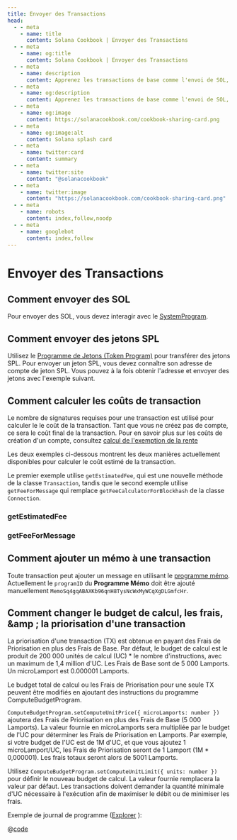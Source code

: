 ```yaml
---
title: Envoyer des Transactions
head:
  - - meta
    - name: title
      content: Solana Cookbook | Envoyer des Transactions
  - - meta
    - name: og:title
      content: Solana Cookbook | Envoyer des Transactions
  - - meta
    - name: description
      content: Apprenez les transactions de base comme l'envoi de SOL, l'envoi de jetons SPL, le calcul du coût de la transaction, et d'autres références pour construire sur Solana dans le Solana cookbook.
  - - meta
    - name: og:description
      content: Apprenez les transactions de base comme l'envoi de SOL, l'envoi de jetons SPL, le calcul du coût de la transaction, et d'autres références pour construire sur Solana dans le Solana cookbook.
  - - meta
    - name: og:image
      content: https://solanacookbook.com/cookbook-sharing-card.png
  - - meta
    - name: og:image:alt
      content: Solana splash card
  - - meta
    - name: twitter:card
      content: summary
  - - meta
    - name: twitter:site
      content: "@solanacookbook"
  - - meta
    - name: twitter:image
      content: "https://solanacookbook.com/cookbook-sharing-card.png"
  - - meta
    - name: robots
      content: index,follow,noodp
  - - meta
    - name: googlebot
      content: index,follow
---
```


# Envoyer des Transactions

## Comment envoyer des SOL

Pour envoyer des SOL, vous devez interagir avec le [SystemProgram][1].

<SolanaCodeGroup>
  <SolanaCodeGroupItem title="TS" active>

  <template v-slot:default>

@[code](@/code/basic-transactions/sending-sol/sending-sol.en.ts)

  </template>

  <template v-slot:preview>

@[code](@/code/basic-transactions/sending-sol/sending-sol.preview.en.ts)

  </template>

  </SolanaCodeGroupItem>
  <SolanaCodeGroupItem title="Python">
  <template v-slot:default>

@[code](@/code/basic-transactions/sending-sol/sending-sol.en.py)

  </template>

  <template v-slot:preview>

@[code](@/code/basic-transactions/sending-sol/sending-sol.preview.en.py)

  </template>
  </SolanaCodeGroupItem>
  <SolanaCodeGroupItem title="Wallet-Adapter">
  <template v-slot:default>

@[code](@/code/basic-transactions/sending-sol/sending-sol.adapter.en.tsx)

  </template>

  <template v-slot:preview>

@[code](@/code/basic-transactions/sending-sol/sending-sol.adapter.preview.en.tsx)

  </template>
  </SolanaCodeGroupItem>
   <SolanaCodeGroupItem title="Rust" active>
  <template v-slot:default>

@[code](@/code/basic-transactions/sending-sol/sending-sol.en.rs)

  </template>

  <template v-slot:preview>

@[code](@/code/basic-transactions/sending-sol/sending-sol.preview.rs)

  </template>
  </SolanaCodeGroupItem>
  <SolanaCodeGroupItem title="CLI">
  <template v-slot:default>

@[code](@/code/basic-transactions/sending-sol/sending-sol.en.sh)

  </template>

  <template v-slot:preview>

@[code](@/code/basic-transactions/sending-sol/sending-sol.en.sh)

  </template>
  </SolanaCodeGroupItem>

</SolanaCodeGroup>

[1]: https://docs.solana.com/developing/runtime-facilities/programs#system-program

## Comment envoyer des jetons SPL

Utilisez le [Programme de Jetons (Token Program)][1] pour transférer des jetons SPL. Pour envoyer un jeton SPL, vous devez connaître son adresse de compte de jeton SPL. Vous pouvez à la fois obtenir l'adresse et envoyer des jetons avec l'exemple suivant.

<SolanaCodeGroup>
  <SolanaCodeGroupItem title="TS" active>

  <template v-slot:default>

@[code](@/code/basic-transactions/sending-spl-token/sending-spl-token.en.ts)

  </template>

  <template v-slot:preview>

@[code](@/code/basic-transactions/sending-spl-token/sending-spl-token.preview.en.ts)

  </template>

  </SolanaCodeGroupItem>
  <SolanaCodeGroupItem title="Wallet-Adapter">
  <template v-slot:default>

@[code](@/code/basic-transactions/sending-spl-token/sending-spl-token.adapter.en.tsx)

  </template>

  <template v-slot:preview>

@[code](@/code/basic-transactions/sending-spl-token/sending-spl-token.adapter.preview.en.tsx)

  </template>
  </SolanaCodeGroupItem>
  <SolanaCodeGroupItem title="CLI">
  <template v-slot:default>

@[code](@/code/basic-transactions/sending-spl-token/sending-spl-token.en.sh)

  </template>

  <template v-slot:preview>

@[code](@/code/basic-transactions/sending-spl-token/sending-spl-token.en.sh)

  </template>
  </SolanaCodeGroupItem>

</SolanaCodeGroup>

[1]: https://spl.solana.com/token

## Comment calculer les coûts de transaction

Le nombre de signatures requises pour une transaction est utilisé pour calculer le le coût de la transaction. Tant que vous ne créez pas de compte, ce sera le coût final de la transaction. Pour en savoir plus sur les coûts de création d'un compte, consultez [calcul de l'exemption de la rente](accounts.md#calculating-rent-exemption)

Les deux exemples ci-dessous montrent les deux manières actuellement disponibles pour calculer le coût estimé de la transaction.

Le premier exemple utilise `getEstimatedFee`, qui est une nouvelle méthode de la classe `Transaction`, tandis que le second exemple utilise `getFeeForMessage` qui remplace `getFeeCalculatorForBlockhash` de la classe `Connection`.

### getEstimatedFee
<SolanaCodeGroup>
    <SolanaCodeGroupItem title="TS" active>

  <template v-slot:default>

@[code](@/code/basic-transactions/calc-tx-cost/calc-tx-est-fees.en.ts)

  </template>

  <template v-slot:preview>

@[code](@/code/basic-transactions/calc-tx-cost/calc-tx-est-fees.preview.en.ts)

  </template>

  </SolanaCodeGroupItem>
</SolanaCodeGroup>

### getFeeForMessage
<SolanaCodeGroup>
    <SolanaCodeGroupItem title="TS" active>

  <template v-slot:default>

@[code](@/code/basic-transactions/calc-tx-cost/calc-tx-est-fees-for-message.en.ts)

  </template>

  <template v-slot:preview>

@[code](@/code/basic-transactions/calc-tx-cost/calc-tx-est-fees-for-message.preview.en.ts)

  </template>

  </SolanaCodeGroupItem>
</SolanaCodeGroup>

## Comment ajouter un mémo à une transaction

Toute transaction peut ajouter un message en utilisant le [programme mémo][2].
Actuellement le `programID` du **Programme Mémo** doit être ajouté manuellement `MemoSq4gqABAXKb96qnH8TysNcWxMyWCqXgDLGmfcHr`.

<SolanaCodeGroup>
  <SolanaCodeGroupItem title="TS" active>

  <template v-slot:default>

@[code](@/code/basic-transactions/memo/memo.en.ts)

  </template>

  <template v-slot:preview>

@[code](@/code/basic-transactions/memo/memo.preview.en.ts)

  </template>

  </SolanaCodeGroupItem>
  <SolanaCodeGroupItem title="Wallet-Adapter">
  <template v-slot:default>

@[code](@/code/basic-transactions/memo/memo.adapter.en.tsx)

  </template>

  <template v-slot:preview>

@[code](@/code/basic-transactions/memo/memo.adapter.preview.en.tsx)

  </template>
  </SolanaCodeGroupItem>
  <SolanaCodeGroupItem title="CLI">
  <template v-slot:default>

@[code](@/code/basic-transactions/memo/memo.en.sh)

  </template>

  <template v-slot:preview>

@[code](@/code/basic-transactions/memo/memo.en.sh)

  </template>
  </SolanaCodeGroupItem>

</SolanaCodeGroup>

## Comment changer le budget de calcul, les frais, &amp ; la priorisation d'une transaction
La priorisation d'une transaction (TX) est obtenue en payant des Frais de Priorisation en plus des Frais de Base. Par défaut, le budget de calcul est le produit de 200 000 unités de calcul (UC) * le nombre d'instructions, avec un maximum de 1,4 million d'UC. Les Frais de Base sont de 5 000 Lamports. Un microLamport est 0.000001 Lamports.

Le budget total de calcul ou les Frais de Priorisation pour une seule TX peuvent être modifiés en ajoutant des instructions du programme ComputeBudgetProgram.

`ComputeBudgetProgram.setComputeUnitPrice({ microLamports: number })` 
ajoutera des Frais de Priorisation en plus des Frais de Base (5 000 Lamports). La valeur fournie en microLamports sera multipliée par le budget de l'UC pour déterminer les Frais de Priorisation en Lamports. Par exemple, si votre budget de l'UC est de 1M d'UC, et que vous 
ajoutez 1 microLamport/UC, les Frais de Priorisation seront de 1 Lamport (1M * 0,000001). 
Les frais totaux seront alors de 5001 Lamports.

Utilisez `ComputeBudgetProgram.setComputeUnitLimit({ units: number })` pour définir le nouveau budget de calcul. La valeur fournie remplacera la valeur par défaut. 
Les transactions doivent demander la quantité minimale d'UC nécessaire à l'exécution afin de maximiser le débit ou de minimiser les frais.

<SolanaCodeGroup>
  <SolanaCodeGroupItem title="TS" active>

  <template v-slot:default>

@[code](@/code/basic-transactions/compute-budget/computeBudget.en.tsx)

  </template>

  <template v-slot:preview>

@[code](@/code/basic-transactions/compute-budget/computeBudget.preview.en.tsx))

  </template>

  </SolanaCodeGroupItem>
  <SolanaCodeGroupItem title="Rust">
  <template v-slot:default>

@[code](@/code/basic-transactions/compute-budget/computeBudget.en.rs))

  </template>

  <template v-slot:preview>

@[code](@/code/basic-transactions/compute-budget/computeBudget.preview.en.rs))

  </template>
  </SolanaCodeGroupItem>

</SolanaCodeGroup>

Exemple de journal de programme ([Explorer](https://explorer.solana.com/tx/2mNPXeoy3kFxo12L8avsEoep65S4Ehvw2sheduDrAXbmmNJwTtXNmUrb5MM3s15eki2MWSQrwyKGAUQFZ9wAGo9K/) ):

<CodeGroup>
  <CodeGroupItem title="Log Output">

  @[code](@/code/basic-transactions/compute-budget/log_output.txt)

  </CodeGroupItem>
</CodeGroup>


[2]: https://spl.solana.com/memo
